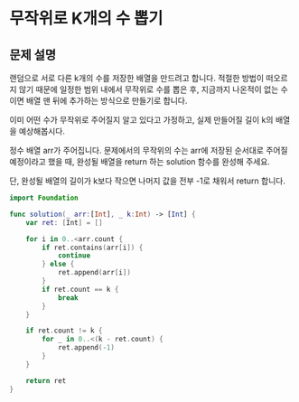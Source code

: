 # 무작위로 K개의 수 뽑기

## 문제 설명

랜덤으로 서로 다른 k개의 수를 저장한 배열을 만드려고 합니다. 적절한 방법이 떠오르지 않기 때문에 일정한 범위 내에서 무작위로 수를 뽑은 후, 지금까지 나온적이 없는 수이면 배열 맨 뒤에 추가하는 방식으로 만들기로 합니다.

이미 어떤 수가 무작위로 주어질지 알고 있다고 가정하고, 실제 만들어질 길이 k의 배열을 예상해봅시다.

정수 배열 arr가 주어집니다. 문제에서의 무작위의 수는 arr에 저장된 순서대로 주어질 예정이라고 했을 때, 완성될 배열을 return 하는 solution 함수를 완성해 주세요.

단, 완성될 배열의 길이가 k보다 작으면 나머지 값을 전부 -1로 채워서 return 합니다.

```swift
import Foundation

func solution(_ arr:[Int], _ k:Int) -> [Int] {
    var ret: [Int] = []

    for i in 0..<arr.count {
        if ret.contains(arr[i]) {
            continue
        } else {
            ret.append(arr[i])
        }
        if ret.count == k {
            break
        }
    }

    if ret.count != k {
        for _ in 0..<(k - ret.count) {
            ret.append(-1)
        }
    }

    return ret
}
```
